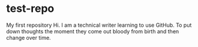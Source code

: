 # test-repo
My first repository
Hi. I am a technical writer learning to use GitHub. To put down thoughts the moment they come out bloody from birth and then change over time. 
